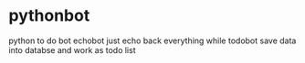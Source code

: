 # pythonbot
python to do bot
echobot just echo back everything while todobot save data into databse and work as todo list

